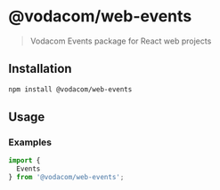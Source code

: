 # @vodacom/web-events
> Vodacom Events package for React web projects

## Installation

```sh
npm install @vodacom/web-events
```

## Usage

### Examples

```javascript
import {
  Events
} from '@vodacom/web-events';